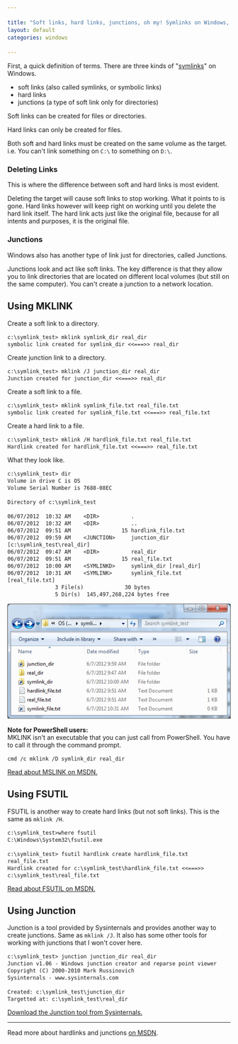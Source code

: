 ```yaml
---

title: "Soft links, hard links, junctions, oh my! Symlinks on Windows, a how-to."
layout: default
categories: windows

---
```


First, a quick definition of terms. There are three kinds of "[symlinks](https://en.wikipedia.org/wiki/Symbolic_link)" on Windows.

* soft links (also called symlinks, or symbolic links)
* hard links
* junctions (a type of soft link only for directories)

Soft links can be created for files or directories.

Hard links can only be created for files.

Both soft and hard links must be created on the same volume as the target. i.e. You can't link something on `C:\` to something on `D:\`.

### Deleting Links

This is where the difference between soft and hard links is most evident.

Deleting the target will cause soft links to stop working. What it points to is gone. Hard links however will keep right on working until you delete the hard link itself. The hard link acts just like the original file, because for all intents and purposes, it is the original file.

### Junctions

Windows also has another type of link just for directories, called Junctions.

Junctions look and act like soft links. The key difference is that they allow you to link directories that are located on different local volumes (but still on the same computer). You can't create a junction to a network location.

## Using MKLINK

Create a soft link to a directory.

    c:\symlink_test> mklink symlink_dir real_dir
    symbolic link created for symlink_dir <<===>> real_dir

Create junction link to a directory.

    c:\symlink_test> mklink /J junction_dir real_dir
    Junction created for junction_dir <<===>> real_dir

Create a soft link to a file.

    c:\symlink_test> mklink symlink_file.txt real_file.txt
    symbolic link created for symlink_file.txt <<===>> real_file.txt

Create a hard link to a file.

    c:\symlink_test> mklink /H hardlink_file.txt real_file.txt
    Hardlink created for hardlink_file.txt <<===>> real_file.txt

What they look like.

    c:\symlink_test> dir
    Volume in drive C is OS
    Volume Serial Number is 7688-08EC

    Directory of c:\symlink_test

    06/07/2012  10:32 AM    <DIR>          .
    06/07/2012  10:32 AM    <DIR>          ..
    06/07/2012  09:51 AM                15 hardlink_file.txt
    06/07/2012  09:59 AM    <JUNCTION>     junction_dir [c:\symlink_test\real_dir]
    06/07/2012  09:47 AM    <DIR>          real_dir
    06/07/2012  09:51 AM                15 real_file.txt
    06/07/2012  10:00 AM    <SYMLINKD>     symlink_dir [real_dir]
    06/07/2012  10:31 AM    <SYMLINK>      symlink_file.txt [real_file.txt]
                   3 File(s)             30 bytes
                   5 Dir(s)  145,497,268,224 bytes free

![Screenshot of folder in Windows Explorer](https://github.com/jpoehls/jpoehls.github.com/raw/master/images/2012-06-07-1.png "Screenshot of folder in Windows Explorer")

**Note for PowerShell users:**  
MKLINK isn't an executable that you can just call from PowerShell. You have to call it through the command prompt.

    cmd /c mklink /D symlink_dir real_dir
    
[Read about MSLINK on MSDN.][1]

## Using FSUTIL

FSUTIL is another way to create hard links (but not soft links). This is the same as `mklink /H`.

    c:\symlink_test>where fsutil
    C:\Windows\System32\fsutil.exe

    c:\symlink_test> fsutil hardlink create hardlink_file.txt real_file.txt
    Hardlink created for c:\symlink_test\hardlink_file.txt <<===>> c:\symlink_test\real_file.txt

[Read about FSUTIL on MSDN.][2]

## Using Junction

Junction is a tool provided by Sysinternals and provides another way to create junctions. Same as `mklink /J`.
It also has some other tools for working with junctions that I won't cover here.

    c:\symlink_test> junction junction_dir real_dir
    Junction v1.06 - Windows junction creator and reparse point viewer
    Copyright (C) 2000-2010 Mark Russinovich
    Sysinternals - www.sysinternals.com

    Created: c:\symlink_test\junction_dir
    Targetted at: c:\symlink_test\real_dir
    
[Download the Junction tool from Sysinternals.][3]

--------------------

Read more about hardlinks and junctions [on MSDN][4].

  [1]: http://technet.microsoft.com/en-us/library/cc753194(v=WS.10).aspx
  [2]: http://technet.microsoft.com/en-us/library/cc753059(v=WS.10).aspx
  [3]: http://technet.microsoft.com/en-us/sysinternals/bb896768.aspx
  [4]: http://msdn.microsoft.com/en-us/library/aa365006%28VS.85%29.aspx